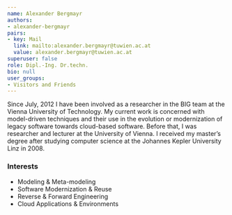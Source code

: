 ```yaml
---
name: Alexander Bergmayr
authors:
- alexander-bergmayr
pairs:
- key: Mail
  link: mailto:alexander.bergmayr@tuwien.ac.at
  value: alexander.bergmayr@tuwien.ac.at
superuser: false
role: Dipl.-Ing. Dr.techn.
bio: null
user_groups:
- Visitors and Friends
---
```

Since July, 2012 I have been involved as a researcher in the BIG team at the Vienna University of Technology. 
My current work is concerned with model-driven techniques and their use in the evolution or modernization of 
legacy software towards cloud-based software. Before that, I was researcher and lecturer at the University of Vienna. 
I received my master’s degree after studying computer science at the Johannes Kepler University Linz in 2008.

### Interests
* Modeling & Meta-modeling
* Software Modernization & Reuse
* Reverse & Forward Engineering
* Cloud Applications & Environments
